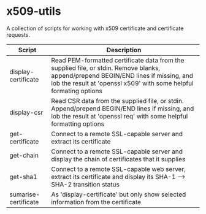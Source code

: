 # x509-utils

A collection of scripts for working with x509 certificate and certificate requests.

Script                | Description
--------------------- | -----------------------------------------
display-certificate   | Read PEM-formatted certificate data from the supplied file, or stdin. Remove blanks, append/prepend BEGIN/END lines if missing, and lob the result at 'openssl x509' with some helpful formating options
display-csr           | Read CSR data from the supplied file, or stdin. Append/prepend BEGIN/END lines if missing, and lob the result at 'openssl req' with some helpful formatting options
get-certificate       | Connect to a remote SSL-capable server and extract its certificate 
get-chain             | Connect to a remote SSL-capable server and display the chain of certificates that it supplies
get-sha1              | Connect to a remote SSL-capable web server, extract its certificate and display its SHA-1 --> SHA-2 transition status
sumarise-certificate  | As 'display-certificate' but only show selected information from the certificate




